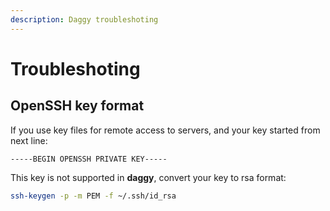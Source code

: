 ```yaml
---
description: Daggy troubleshoting
---
```


# Troubleshoting

## OpenSSH key format

If you use key files for remote access to servers, and your key started from next line:

```text
-----BEGIN OPENSSH PRIVATE KEY-----
```

This key is not supported in **daggy**, convert your key to rsa format:

```bash
ssh-keygen -p -m PEM -f ~/.ssh/id_rsa
```

